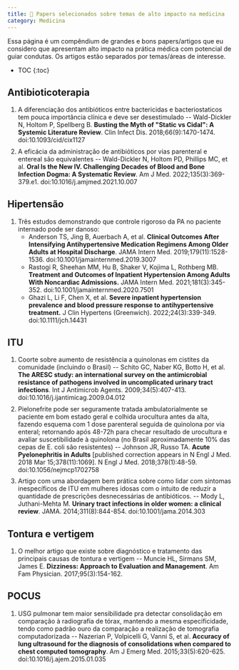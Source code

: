 ```yaml
---
title: 📄 Papers selecionados sobre temas de alto impacto na medicina
category: Medicina
---
```


<style>
ol li {
  margin-bottom: 0.6em;
}
ul li {
  margin-bottom: 0;
  padding-bottom: 0;
}
</style>

Essa página é um compêndium de grandes e bons papers/artigos que eu considero que apresentam alto impacto na prática médica com potencial de guiar condutas. Os artigos estão separados por temas/áreas de interesse.

* TOC
{:toc}

## Antibioticoterapia

1. A diferenciação dos antibióticos entre bactericidas e bacteriostaticos tem pouca importância clínica e deve ser desestimulado -- Wald-Dickler N, Holtom P, Spellberg B. **Busting the Myth of "Static vs Cidal": A Systemic Literature Review**. Clin Infect Dis. 2018;66(9):1470-1474. doi:10.1093/cid/cix1127
2. A eficácia da administração de antibióticos por vias parenteral e entereal são equivalentes -- Wald-Dickler N, Holtom PD, Phillips MC, et al. **Oral Is the New IV. Challenging Decades of Blood and Bone Infection Dogma: A Systematic Review**. Am J Med. 2022;135(3):369-379.e1. doi:10.1016/j.amjmed.2021.10.007

## Hipertensão

1. Três estudos demonstrando que controle rigoroso da PA no paciente internado pode ser danoso:
    * Anderson TS, Jing B, Auerbach A, et al. **Clinical Outcomes After Intensifying Antihypertensive Medication Regimens Among Older Adults at Hospital Discharge**. JAMA Intern Med. 2019;179(11):1528-1536. doi:10.1001/jamainternmed.2019.3007
    * Rastogi R, Sheehan MM, Hu B, Shaker V, Kojima L, Rothberg MB. **Treatment and Outcomes of Inpatient Hypertension Among Adults With Noncardiac Admissions.** JAMA Intern Med. 2021;181(3):345-352. doi:10.1001/jamainternmed.2020.7501
    * Ghazi L, Li F, Chen X, et al. **Severe inpatient hypertension prevalence and blood pressure response to antihypertensive treatment.** J Clin Hypertens (Greenwich). 2022;24(3):339-349. doi:10.1111/jch.14431


## ITU

1. Coorte sobre aumento de resistência a quinolonas em cistites da comunidade (incluindo o Brasil) -- Schito GC, Naber KG, Botto H, et al. **The ARESC study: an international survey on the antimicrobial resistance of pathogens involved in uncomplicated urinary tract infections**. Int J Antimicrob Agents. 2009;34(5):407-413. doi:10.1016/j.ijantimicag.2009.04.012
2. Pielonefrite pode ser seguramente tratada ambulatorialmente se paciente em bom estado geral e colhida urocultura antes da alta, fazendo esquema com 1 dose parenteral seguida de quinolona por via enteral; retornando após 48-72h para checar resultado de urocultura e avaliar suscetibilidade à quinolona (no Brasil aproximadamente 10% das cepas de E. coli são resistentes) -- Johnson JR, Russo TA. **Acute Pyelonephritis in Adults** [published correction appears in N Engl J Med. 2018 Mar 15;378(11):1069]. N Engl J Med. 2018;378(1):48-59. doi:10.1056/nejmcp1702758
3. Artigo com uma abordagem bem prática sobre como lidar com sintomas inespecíficos de ITU em mulheres idosas com o intuito de reduzir a quantidade de prescrições desnecessárias de antibióticos. -- Mody L, Juthani-Mehta M. **Urinary tract infections in older women: a clinical review**. JAMA. 2014;311(8):844-854. doi:10.1001/jama.2014.303

## Tontura e vertigem

1. O melhor artigo que existe sobre diagnóstico e tratamento das principais causas de tontura e vertigem -- Muncie HL, Sirmans SM, James E. **Dizziness: Approach to Evaluation and Management**. Am Fam Physician. 2017;95(3):154-162.

## POCUS

1. USG pulmonar tem maior sensibilidade pra detectar consolidação em comparação à radiografia de tórax, mantendo a mesma especificidade, tendo como padrão ouro da comparação a realização de tomografia computadorizada -- Nazerian P, Volpicelli G, Vanni S, et al. **Accuracy of lung ultrasound for the diagnosis of consolidations when compared to chest computed tomography**. Am J Emerg Med. 2015;33(5):620-625. doi:10.1016/j.ajem.2015.01.035